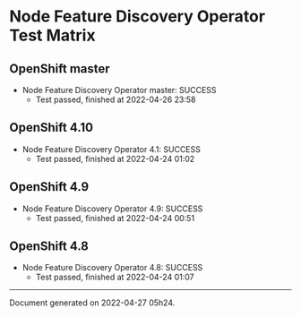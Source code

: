 
Node Feature Discovery Operator Test Matrix
===========================================

OpenShift master
----------------



* Node Feature Discovery Operator master: SUCCESS
  - Test passed, finished at 2022-04-26 23:58






OpenShift 4.10
--------------



* Node Feature Discovery Operator 4.1: SUCCESS
  - Test passed, finished at 2022-04-24 01:02






OpenShift 4.9
-------------



* Node Feature Discovery Operator 4.9: SUCCESS
  - Test passed, finished at 2022-04-24 00:51






OpenShift 4.8
-------------



* Node Feature Discovery Operator 4.8: SUCCESS
  - Test passed, finished at 2022-04-24 01:07






---
Document generated on 2022-04-27 05h24.
